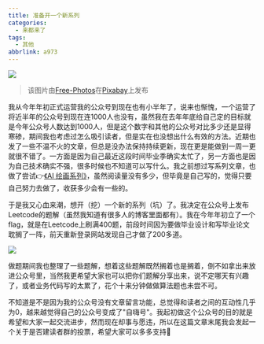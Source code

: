 ```yaml
---
title: 准备开一个新系列
categories:
  - 来都来了
tags:
  - 其他
abbrlink: a973
---
```


![](http://ww2.sinaimg.cn/large/006tNc79gy1g3zjri4refj31940u0k7h.jpg)

> 该图片由<a href="https://pixabay.com/zh/users/Free-Photos-242387/?utm_source=link-attribution&amp;utm_medium=referral&amp;utm_campaign=image&amp;utm_content=1030779">Free-Photos</a>在<a href="https://pixabay.com/zh/?utm_source=link-attribution&amp;utm_medium=referral&amp;utm_campaign=image&amp;utm_content=1030779">Pixabay</a>上发布

我从今年年初正式运营我的公众号到现在也有小半年了，说来也惭愧，一个运营了将近半年的公众号到现在连1000人也没有，虽然我在去年年底给自己定的目标就是今年公众号人数达到1000人，但是这个数字和其他的公众号对比多少还是显得寒碜，期间我也考虑过怎么吸引读者，但是实在也没想出什么有效的方法。近期也发了一些不温不火的文章，但总是没办法保持持续更新，现在更是能做到一周一更就很不错了。一方面是因为自己最近这段时间毕业季确实太忙了，另一方面也是因为自己技术确实不强，很多时候也不知道可以写什么。我之前想过写系列文章，也做了尝试👉[《AI 绘画系列》](http://mp.weixin.qq.com/mp/homepage?__biz=Mzg2ODAyNTgyMQ==&hid=4&sn=f69a637fac6b21c980f20fdd9af6753a&scene=18#wechat_redirect)，虽然阅读量没有多少，但毕竟是自己写的，觉得只要自己努力去做了，收获多少会有一些的。

于是我又心血来潮，想开（挖）一个新的系列（坑）了。我决定在公众号上发布Leetcode的题解（虽然我知道有很多人的博客里面都有）。我在今年年初立了一个flag，就是在Leetcode上刷满400题，前段时间因为要做毕业设计和写毕业论文耽搁了一阵，前天重新登录网站发现自己才做了200多道。

![](http://ww4.sinaimg.cn/bmiddle/006tNc79ly1g3zt71ee2xj30ga0laab3.jpg)

做题期间我也整理了一些题解，想着这些题解既然搁着也是搁着，倒不如拿出来放进公众号里，当然我更希望大家也可以把你们题解分享出来，说不定哪天有兴趣了，或者业务代码写的太累了，花个十来分钟做做算法题也未尝不可。

不知道是不是因为我的公众号没有文章留言功能，总觉得和读者之间的互动性几乎为0，越来越觉得自己的公众号变成了"自嗨号"。我起初做这个公众号的目的就是希望和大家一起交流进步，然而现在却事与愿违，所以在这篇文章末尾我会发起一个关于是否建读者群的投票，希望大家可以多多支持🙏